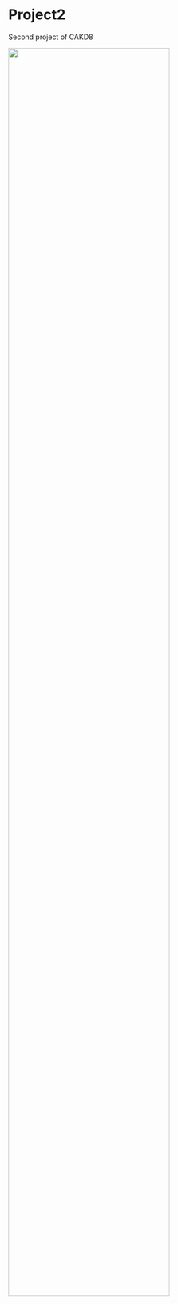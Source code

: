 # Project2
Second project of CAKD8

<img width = "80%" src = "https://github.com/JHtiger98/Project2/files/10894644/Project2_ppt.pdf"/>

